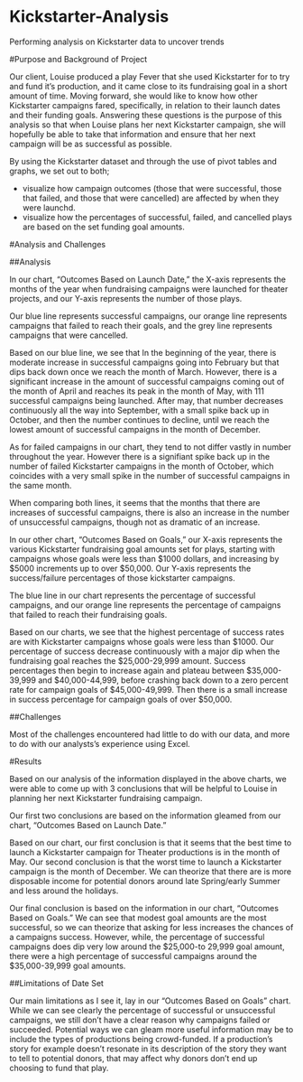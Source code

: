 # Kickstarter-Analysis
Performing analysis on Kickstarter data to uncover trends

#Purpose and Background of Project

Our client, Louise produced a play Fever that she used Kickstarter for to try and fund it’s production, and it came close to its fundraising goal in a short amount of time. 
Moving forward,  she would like to know how other Kickstarter campaigns fared, specifically, in relation to their launch dates and their funding goals. Answering these questions is the purpose of this analysis so that when Louise plans her next Kickstarter campaign, she will hopefully be able to take that information and ensure that her next campaign will be as successful as possible.

By using the Kickstarter dataset and through the use of pivot tables and graphs, we set out to both;
  - visualize how campaign outcomes (those that were successful, those that failed, and those that were cancelled) are affected by when they were launchd. 
  - visualize how the percentages of successful, failed, and cancelled plays are based on the set funding goal amounts. 

#Analysis and Challenges 

##Analysis

In our chart, “Outcomes Based on Launch Date,” the X-axis represents the months of the year when fundraising campaigns were launched for theater projects, and our Y-axis represents the number of those plays. 

Our blue line represents successful campaigns, our orange line represents campaigns that failed to reach their goals, and the grey line represents campaigns that were cancelled. 

Based on our blue line, we see that In the beginning of the year, there is moderate increase in successful campaigns going into February but that dips back down once we reach the month of March. However, there is a significant increase in the amount of successful campaigns coming out of the month of April and reaches its peak in the month of May, with 111 successful campaigns being launched. After may, that number decreases continuously all the way into September, with a small spike back up in October, and then the number continues to decline, until we reach the lowest amount of successful campaigns in the month of December. 

As for failed campaigns in our chart, they tend to not differ vastly in number throughout the year. However there is a signifiant spike back up in the number of failed Kickstarter campaigns in the month of October, which coincides with a very small spike in the number of successful campaigns in the same month. 

When comparing both lines, it seems that the months that there are increases of successful campaigns, there is also an increase in the number of unsuccessful campaigns, though not as dramatic of an increase. 

In our other chart, “Outcomes Based on Goals,” our X-axis represents the various Kickstarter fundraising goal amounts set for plays, starting with campaigns whose goals were less than $1000 dollars, and increasing by $5000 increments up to over $50,000.  Our Y-axis represents the success/failure percentages of those kickstarter campaigns. 

The blue line in our chart represents the percentage of successful campaigns, and our orange line represents the percentage of campaigns that failed to reach their fundraising goals. 

Based on our charts, we see that the highest percentage of success rates are with Kickstarter campaigns whose goals were less than $1000. Our percentage of success decrease continuously with a major dip when the fundraising goal reaches the $25,000-29,999 amount. Success percentages then begin to increase again and plateau between $35,000-39,999 and $40,000-44,999, before crashing back down to a zero percent rate for campaign goals of $45,000-49,999. Then there is a small increase in success percentage for campaign goals of over $50,000. 

##Challenges

Most of the challenges encountered had little to do with our data, and more to do with our analysts’s experience using Excel. 

#Results

Based on our analysis of the information displayed in the above charts,  we were able to come up with 3 conclusions that will be helpful to Louise in planning her next Kickstarter fundraising campaign. 

Our first two conclusions are based on the information gleamed from our chart, “Outcomes Based on Launch Date.” 

Based on our chart, our first conclusion is that it seems that the best time to launch a Kickstarter campaign for Theater productions is in the month of May. Our second conclusion is that the worst time to launch a Kickstarter campaign is the month of December. We can theorize that there are is more disposable income for potential donors around late Spring/early Summer and less around the holidays. 

Our final conclusion is based on the information in our chart, “Outcomes Based on Goals.” We can see that modest goal amounts are the most successful, so we can theorize that asking for less increases the chances of a campaigns success. However, while, the percentage of successful campaigns does dip very low around the $25,000-to 29,999 goal amount, there were a high percentage of successful campaigns around the $35,000-39,999 goal amounts. 

##Limitations of Date Set

Our main limitations as I see it, lay in our “Outcomes Based on Goals” chart. While we can see clearly the percentage of successful or unsuccessful campaigns, we still don’t have a clear reason why campaigns failed or succeeded. Potential ways we can gleam more useful information may be to include the types of productions being crowd-funded. If a production’s story for example doesn’t resonate in its description of the story they want to tell to potential donors, that may affect why donors don’t end up choosing to fund that play. 
